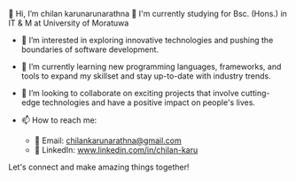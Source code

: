 👋 Hi, I’m chilan karunarunarathna
🌱  I'm currently studying for Bsc. (Hons.) in IT & M at University of Moratuwa

- 👀 I’m interested in exploring innovative technologies and pushing the boundaries of software development.
- 🌱 I’m currently learning new programming languages, frameworks, and tools to expand my skillset and stay up-to-date with industry trends.
- 💞️ I’m looking to collaborate on exciting projects that involve cutting-edge technologies and have a positive impact on people's lives.
- 📫 How to reach me:

  - 📧 Email: chilankarunarathna@gmail.com
  - 💼 LinkedIn: www.linkedin.com/in/chilan-karu


Let's connect and make amazing things together! 
